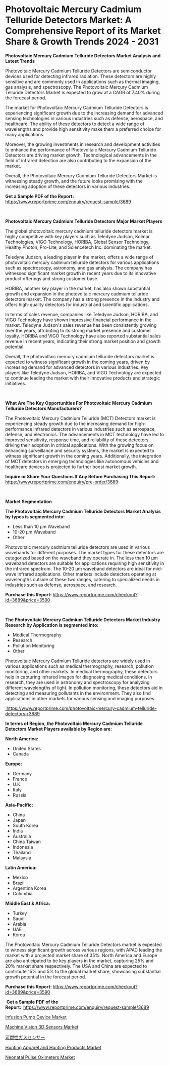 <p><h1>Photovoltaic Mercury Cadmium Telluride Detectors Market: A Comprehensive Report of its Market Share & Growth Trends 2024 - 2031</h1></p><p><strong>Photovoltaic Mercury Cadmium Telluride Detectors Market Analysis and Latest Trends</strong></p>
<p><p>Photovoltaic Mercury Cadmium Telluride Detectors are semiconductor devices used for detecting infrared radiation. These detectors are highly sensitive and are commonly used in applications such as thermal imaging, gas analysis, and spectroscopy. The Photovoltaic Mercury Cadmium Telluride Detectors Market is expected to grow at a CAGR of 7.40% during the forecast period.</p><p>The market for Photovoltaic Mercury Cadmium Telluride Detectors is experiencing significant growth due to the increasing demand for advanced sensing technologies in various industries such as defense, aerospace, and healthcare. The ability of these detectors to detect a wide range of wavelengths and provide high sensitivity make them a preferred choice for many applications.</p><p>Moreover, the growing investments in research and development activities to enhance the performance of Photovoltaic Mercury Cadmium Telluride Detectors are driving market growth. Technological advancements in the field of infrared detection are also contributing to the expansion of the market.</p><p>Overall, the Photovoltaic Mercury Cadmium Telluride Detectors Market is witnessing steady growth, and the future looks promising with the increasing adoption of these detectors in various industries.</p></p>
<p><strong>Get a Sample PDF of the Report:&nbsp;</strong> <a href="https://www.reportprime.com/enquiry/request-sample/3689">https://www.reportprime.com/enquiry/request-sample/3689</a></p>
<p>&nbsp;</p>
<p><strong>Photovoltaic Mercury Cadmium Telluride Detectors Major Market Players</strong></p>
<p><p>The global photovoltaic mercury cadmium telluride detectors market is highly competitive with key players such as Teledyne Judson, Kolmar Technologies, VIGO Technology, HORIBA, Global Sensor Technology, Healthy Photon, Pro-Lite, and Sciencetech Inc. dominating the market.</p><p>Teledyne Judson, a leading player in the market, offers a wide range of photovoltaic mercury cadmium telluride detectors for various applications such as spectroscopy, astronomy, and gas analysis. The company has witnessed significant market growth in recent years due to its innovative product offerings and strong customer base.</p><p>HORIBA, another key player in the market, has also shown substantial growth and expansion in the photovoltaic mercury cadmium telluride detectors market. The company has a strong presence in the industry and offers high-quality detectors for industrial and scientific applications.</p><p>In terms of sales revenue, companies like Teledyne Judson, HORIBA, and VIGO Technology have shown impressive financial performance in the market. Teledyne Judson's sales revenue has been consistently growing over the years, attributing to its strong market presence and customer loyalty. HORIBA and VIGO Technology have also reported substantial sales revenue in recent years, indicating their strong market position and growth potential.</p><p>Overall, the photovoltaic mercury cadmium telluride detectors market is expected to witness significant growth in the coming years, driven by increasing demand for advanced detectors in various industries. Key players like Teledyne Judson, HORIBA, and VIGO Technology are expected to continue leading the market with their innovative products and strategic initiatives.</p></p>
<p>&nbsp;</p>
<p><strong>What Are The Key Opportunities For Photovoltaic Mercury Cadmium Telluride Detectors Manufacturers?</strong></p>
<p><p>The Photovoltaic Mercury Cadmium Telluride (MCT) Detectors market is experiencing steady growth due to the increasing demand for high-performance infrared detectors in various industries such as aerospace, defense, and electronics. The advancements in MCT technology have led to improved sensitivity, response time, and reliability of these detectors, driving their adoption in critical applications. With the growing focus on enhancing surveillance and security systems, the market is expected to witness significant growth in the coming years. Additionally, the integration of MCT detectors in emerging technologies like autonomous vehicles and healthcare devices is projected to further boost market growth.</p></p>
<p><strong>Inquire or Share Your Questions If Any Before Purchasing This Report:</strong> <a href="https://www.reportprime.com/enquiry/pre-order/3689">https://www.reportprime.com/enquiry/pre-order/3689</a></p>
<p>&nbsp;</p>
<p><strong>Market Segmentation</strong></p>
<p><strong>The Photovoltaic Mercury Cadmium Telluride Detectors Market Analysis by types is segmented into:</strong></p>
<p><ul><li>Less than 10 µm Waveband</li><li>10-20 µm Waveband</li><li>Other</li></ul></p>
<p><p>Photovoltaic mercury cadmium telluride detectors are used in various wavebands for different purposes. The market types for these detectors are categorized based on the waveband they operate in. The less than 10 µm waveband detectors are suitable for applications requiring high sensitivity in the infrared spectrum. The 10-20 µm waveband detectors are ideal for mid-wave infrared applications. Other markets include detectors operating at wavelengths outside of these two ranges, catering to specialized needs in industries such as defense, aerospace, and research.</p></p>
<p><strong>Purchase this Report:&nbsp;</strong><a href="https://www.reportprime.com/checkout?id=3689&price=3590">https://www.reportprime.com/checkout?id=3689&price=3590</a></p>
<p>&nbsp;</p>
<p><strong>The Photovoltaic Mercury Cadmium Telluride Detectors Market Industry Research by Application is segmented into:</strong></p>
<p><ul><li>Medical Thermography</li><li>Research</li><li>Pollution Monitoring</li><li>Other</li></ul></p>
<p><p>Photovoltaic Mercury Cadmium Telluride detectors are widely used in various applications such as medical thermography, research, pollution monitoring, and other markets. In medical thermography, these detectors help in capturing infrared images for diagnosing medical conditions. In research, they are used in astronomy and spectroscopy for analyzing different wavelengths of light. In pollution monitoring, these detectors aid in detecting and measuring pollutants in the environment. They also find applications in other markets for various sensing and imaging purposes.</p></p>
<p><a href="https://www.reportprime.com/photovoltaic-mercury-cadmium-telluride-detectors-r3689">&nbsp;https://www.reportprime.com/photovoltaic-mercury-cadmium-telluride-detectors-r3689</a></p>
<p><strong>In terms of Region, the Photovoltaic Mercury Cadmium Telluride Detectors Market Players available by Region are:</strong></p>
<p>
    <p> <strong> North America: </strong>
        <ul>
            <li>United States</li>
            <li>Canada</li>
        </ul>
        </p> 
    <p> <strong> Europe: </strong>
        <ul>
            <li>Germany</li>
            <li>France</li>
            <li>U.K.</li>
            <li>Italy</li>
            <li>Russia</li>
        </ul>
        </p> 
    <p> <strong> Asia-Pacific: </strong>
        <ul>
            <li>China</li>
            <li>Japan</li>
            <li>South Korea</li>
            <li>India</li>
            <li>Australia</li>
            <li>China Taiwan</li>
            <li>Indonesia</li>
            <li>Thailand</li>
            <li>Malaysia</li>
        </ul>
        </p> 
    <p> <strong> Latin America: </strong>
        <ul>
            <li>Mexico</li>
            <li>Brazil</li>
            <li>Argentina Korea</li>
            <li>Colombia</li>
        </ul>
        </p> 
    <p> <strong> Middle East & Africa: </strong>
        <ul>
            <li>Turkey</li>
            <li>Saudi</li>
            <li>Arabia</li>
            <li>UAE</li>
            <li>Korea</li>
        </ul>
    </p>
    </p>
<p><p>The Photovoltaic Mercury Cadmium Telluride Detectors market is expected to witness significant growth across various regions, with APAC leading the market with a projected market share of 35%. North America and Europe are also anticipated to be key players in the market, capturing 25% and 20% market share respectively. The USA and China are expected to contribute 15% and 5% to the global market share, showcasing substantial growth potential in the forecast period.</p></p>
<p><strong>Purchase this Report: </strong><a href="https://www.reportprime.com/checkout?id=3689&price=3590">https://www.reportprime.com/checkout?id=3689&price=3590</a></p>
<p>&nbsp;<strong>Get a Sample PDF of the Report:&nbsp;&nbsp;</strong><a href="https://www.reportprime.com/enquiry/request-sample/3689">https://www.reportprime.com/enquiry/request-sample/3689</a></p>
<p><strong></strong></p>
<p><p><a href="https://issuu.com/reportprime-2/docs/infusion-pump-device-market-size-2030.pptx">Infusion Pump Device Market</a></p><p><a href="https://github.com/jaidynmorantestelletmjzya/Market-Research-Report-List-3/blob/main/machine-vision-3d-sensors-market.md">Machine Vision 3D Sensors Market</a></p><p><a href="https://github.com/SimeonBode1/Market-Research-Report-List-1/blob/main/438476935869.md">可燃性ガスセンサー</a></p><p><a href="https://www.linkedin.com/pulse/deep-dive-hunting-apparel-products-market-itstrends-segmentation-togze">Hunting Apparel and Hunting Products Market</a></p><p><a href="https://issuu.com/reportprime-2/docs/neonatal-pulse-oximeters-market-size-2030.pptx">Neonatal Pulse Oximeters Market</a></p></p>